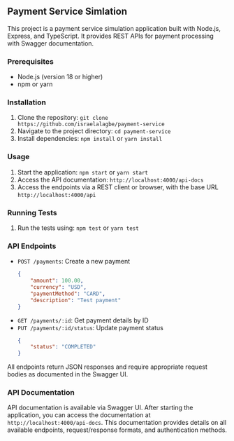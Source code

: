 ## Payment Service Simlation

This project is a payment service simulation application built with Node.js, Express, and TypeScript. It provides REST APIs for payment processing with Swagger documentation.

### Prerequisites

*   Node.js (version 18 or higher)
*   npm or yarn

### Installation

1.  Clone the repository: `git clone https://github.com/israelalagbe/payment-service`
2.  Navigate to the project directory: `cd payment-service`
3.  Install dependencies: `npm install` or `yarn install`

### Usage

1.  Start the application: `npm start` or `yarn start`
2.  Access the API documentation: `http://localhost:4000/api-docs`
3.  Access the endpoints via a REST client or browser, with the base URL `http://localhost:4000/api`

### Running Tests

1.  Run the tests using: `npm test` or `yarn test`

### API Endpoints

*   `POST /payments`: Create a new payment
    ```json
    {
        "amount": 100.00,
        "currency": "USD",
        "paymentMethod": "CARD",
        "description": "Test payment"
    }
    ```
*   `GET /payments/:id`: Get payment details by ID
*   `PUT /payments/:id/status`: Update payment status
    ```json
    {
        "status": "COMPLETED"
    }
    ```

All endpoints return JSON responses and require appropriate request bodies as documented in the Swagger UI.

### API Documentation

API documentation is available via Swagger UI. After starting the application, you can access the documentation at `http://localhost:4000/api-docs`. This documentation provides details on all available endpoints, request/response formats, and authentication methods.
